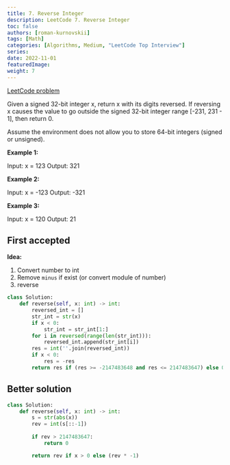 ```yaml
---
title: 7. Reverse Integer
description: LeetCode 7. Reverse Integer
toc: false
authors: [roman-kurnovskii]
tags: [Math]
categories: [Algorithms, Medium, "LeetCode Top Interview"]
series:
date: 2022-11-01
featuredImage:
weight: 7
---
```


[LeetCode problem](https://leetcode.com/problems/reverse-integer/)

Given a signed 32-bit integer x, return x with its digits reversed. If reversing x causes the value to go outside the signed 32-bit integer range [-231, 231 - 1], then return 0.

Assume the environment does not allow you to store 64-bit integers (signed or unsigned).

**Example 1:**

Input: x = 123
Output: 321

**Example 2:**

Input: x = -123
Output: -321

**Example 3:**

Input: x = 120
Output: 21

## First accepted

**Idea:**

1. Convert number to int
2. Remove `minus` if exist (or convert module of number)
3. reverse

```python
class Solution:
    def reverse(self, x: int) -> int:
        reversed_int = []
        str_int = str(x)
        if x < 0:
            str_int = str_int[1:]
        for i in reversed(range(len(str_int))):
            reversed_int.append(str_int[i])
        res = int(''.join(reversed_int))
        if x < 0:
            res = -res
        return res if (res >= -2147483648 and res <= 2147483647) else 0
```

## Better solution

```python
class Solution:
    def reverse(self, x: int) -> int:
        s = str(abs(x))
        rev = int(s[::-1])
        
        if rev > 2147483647:
            return 0

        return rev if x > 0 else (rev * -1)
```
